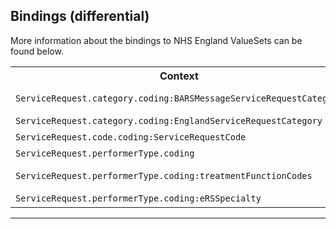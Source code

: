 ## Bindings (differential)

More information about the bindings to NHS England ValueSets can be found below.

<table class="assets">
<tr>
<th width="30%">Context</th>
<th width="20%">Strength</th>
<th width="50%">Link</th>
</tr>
<tr>
<td><code>ServiceRequest.category.coding:BARSMessageServiceRequestCategory<code></td>
<td>preferred</td>
<td>{{pagelink:ValueSet-England-BARSMessageServiceRequestCategory}}</td>
</tr>
<tr>
<td><code>ServiceRequest.category.coding:EnglandServiceRequestCategory<code></td>
<td>preferred</td>
<td>{{pagelink:ValueSet-England-ServiceRequestCategory}}</td>
</tr>
<tr>
<td><code>ServiceRequest.code.coding:ServiceRequestCode<code></td>
<td>preferred</td>
<td>{{pagelink:ValueSet-England-ServiceRequestCode}}</td>
</tr>
<tr>
<td><code>ServiceRequest.performerType.coding<code></td>
<td>example</td>
<td>{{pagelink:ValueSet-England-CareSettingType}}</td>
</tr>
<tr>
<td><code>ServiceRequest.performerType.coding:treatmentFunctionCodes<code></td>
<td>required</td>
<td>{{pagelink:ValueSet-England-NHSDataModelAndDictionaryTreatmentFunctionCategory}}</td>
</tr>
<tr>
<td><code>ServiceRequest.performerType.coding:eRSSpecialty<code></td>
<td>required</td>
<td>{{pagelink:ValueSet-England-ERSSpecialty}}</td>
</tr>
</table>

---